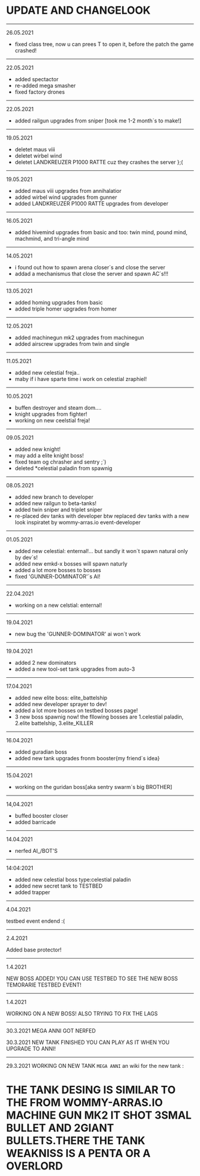 # UPDATE AND CHANGELOOK
----------------------------------------------------------------------------------------------
26.05.2021

* fixed class tree, now u can prees T to open it, before the patch the game crashed!
________________________________________________________________________________________
22.05.2021

* added spectactor
* re-added mega smasher
* fixed factory drones
__________________________________________________________________________
22.05.2021

* added railgun upgrades from sniper [took me 1-2 month´s to make!]
__________________________________________________________________________________
19.05.2021

* deletet maus viii 
* deletet wirbel wind 
* deletet LANDKREUZER P1000 RATTE cuz they crashes the server };(
_____________________________________________________________________________
19.05.2021

* added maus viii upgrades from annihalatior
* added wirbel wind upgrades from gunner
* added LANDKREUZER P1000 RATTE upgrades from developer
_____________________________________________________________________________
16.05.2021

* added hivemind upgrades from basic and too: twin mind, pound mind, machmind, and tri-angle mind
______________________________________________________________________________
14.05.2021

* i found out how to spawn arena closer´s and close the server
* addad a mechanismus that close the server and spawn AC´s!!!
__________________________________________________________________
13.05.2021

* added homing upgrades from basic
* added triple homer upgrades from homer
___________________________________________________________
12.05.2021

* added machinegun mk2 upgrades from machinegun
* added airscrew upgrades from twin and single
______________________________________________________________________________
11.05.2021

* added new celestial freja..
* maby if i have sparte time i work on celestial zraphiel!
__________________________________________________________________________________
10.05.2021

* buffen destroyer and steam dom....
* knight upgrades from fighter!
* working on new ceelstial freja!
____________________________________________________________________________________
09.05.2021

* added new knight!
* may add a elite knight boss!
* fixed team og chrasher and sentry ;´)
* deleted *celestial paladin    from spawnig

_________________________________________________________________________________________________

08.05.2021

* added new branch to developer
* added new railgun to beta-tanks!
* added twin sniper and triplet sniper
* re-placed dev tanks with developer btw replaced dev tanks with a new look inspiratet by wommy-arras.io event-developer

__________________________________________________________________________________________
01.05.2021

* added new celestial: enternal!... but sandly it won´t spawn natural only by dev´s!
* added new emkd-x bosses will spawn naturly
* added a lot more bosses to bosses 
* fixed 'GUNNER-DOMINATOR'´s AI!
____________________________________________________________________________________________
22.04.2021

* working on a new celstial: enternal!
__________________________________________________________________________________________________
19.04.2021 

* new bug the 'GUNNER-DOMINATOR' ai won´t work
__________________________________________________________________________________________
19.04.2021

* added 2 new dominators
* added a new tool-set tank upgrades from auto-3
____________________________________________________________________________________________
17.04.2021

* added new elite boss: elite_battelship
* added new developer sprayer to dev!
* added a lot more bosses on testbed bosses page!
* 3 new boss spawnig now! the fllowing bosses are
1.celestial paladin, 2.elite battelship, 3.elite_KILLER
_______________________________________________________________________________________________
16.04.2021

* added guradian boss
* added new tank upgrades fronm booster{my friend´s idea}
_________________________________________________________________________
15.04.2021

* working on the guridan boss[aka sentry swarm´s big BROTHER]
___________________________________________________________________________________________
14,04.2021
* buffed booster closer
* added barricade
_______________________________________________________________________________________________________
14.04.2021
* nerfed AI_/BOT'S
__________________________________________________________________________________________________
14:04:2021
* added new celestial boss type:celestial paladin
* added new secret tank to TESTBED
* added trapper
______________________________________________________________________________________________________
4.04.2021

testbed event endend :(

__________________________________________________________________________________________________
2.4.2021

Added base protector!

______________________________________________________________________________________________________
1.4.2021 

NEW BOSS ADDED! YOU CAN USE TESTBED TO SEE THE NEW BOSS
TEMORARIE TESTBED EVENT!
____________________________________________________________________________________________________________________________________________________________
1.4.2021

WORKING ON A NEW BOSS!
ALSO TRYING TO FIX THE LAGS
______________________________________________________________________________________________________
30.3.2021
MEGA ANNI GOT NERFED

30.3.2021
NEW TANK FINISHED YOU CAN PLAY AS IT WHEN YOU UPGRADE TO ANNI!

-----------------------------------------------------------------------------------------------
 29.3.2021
WORKING ON NEW TANK `MEGA ANNI`   an wiki for the new tank :  
# THE TANK DESING IS SIMILAR TO THE FROM WOMMY-ARRAS.IO MACHINE GUN MK2 IT SHOT 3SMAL BULLET AND 2GIANT BULLETS.THERE THE TANK WEAKNISS IS A PENTA OR A OVERLORD

